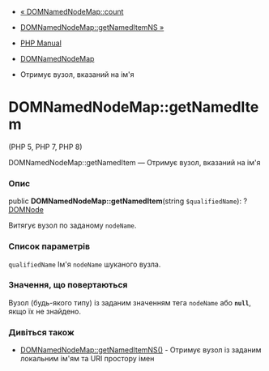 - [« DOMNamedNodeMap::count](domnamednodemap.count.md)
- [DOMNamedNodeMap::getNamedItemNS »](domnamednodemap.getnameditemns.md)

- [PHP Manual](index.md)
- [DOMNamedNodeMap](class.domnamednodemap.md)
- Отримує вузол, вказаний на ім'я

# DOMNamedNodeMap::getNamedItem

(PHP 5, PHP 7, PHP 8)

DOMNamedNodeMap::getNamedItem — Отримує вузол, вказаний на ім'я

### Опис

public **DOMNamedNodeMap::getNamedItem**(string `$qualifiedName`):
?[DOMNode](class.domnode.md)

Витягує вузол по заданому `nodeName`.

### Список параметрів

`qualifiedName`
Ім'я `nodeName` шуканого вузла.

### Значення, що повертаються

Вузол (будь-якого типу) із заданим значенням тега `nodeName` або **`null`**,
якщо їх не знайдено.

### Дивіться також

- [DOMNamedNodeMap::getNamedItemNS()](domnamednodemap.getnameditemns.md) -
Отримує вузол із заданим локальним ім'ям та URI простору імен
